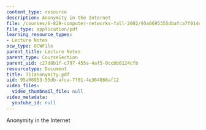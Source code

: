 ```yaml
---
content_type: resource
description: Anonymity in the Internet
file: /courses/6-829-computer-networks-fall-2002/95a0695355dbafca7f014e364866af12_T11anonymity.pdf
file_type: application/pdf
learning_resource_types:
- Lecture Notes
ocw_type: OCWFile
parent_title: Lecture Notes
parent_type: CourseSection
parent_uid: c27d8b1f-c797-455a-4af5-0ccbb0124cfb
resourcetype: Document
title: T11anonymity.pdf
uid: 95a06953-55db-afca-7f01-4e364866af12
video_files:
  video_thumbnail_file: null
video_metadata:
  youtube_id: null
---
```

Anonymity in the Internet

